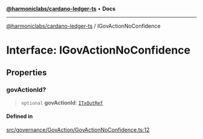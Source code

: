 [**@harmoniclabs/cardano-ledger-ts**](../README.md) • **Docs**

***

[@harmoniclabs/cardano-ledger-ts](../globals.md) / IGovActionNoConfidence

# Interface: IGovActionNoConfidence

## Properties

### govActionId?

> `optional` **govActionId**: [`ITxOutRef`](ITxOutRef.md)

#### Defined in

[src/governance/GovAction/GovActionNoConfidence.ts:12](https://github.com/HarmonicLabs/cardano-ledger-ts/blob/94dd590ffe94133126b0d8d49920fc7b002e1975/src/governance/GovAction/GovActionNoConfidence.ts#L12)
